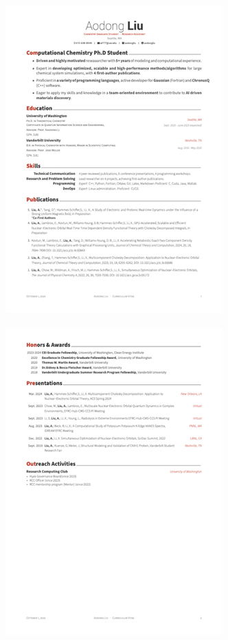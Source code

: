 [![CV](https://github.com/aodongliu/Awesome-CV/blob/myCV/al-cv/cv0.png?raw=true)](https://github.com/aodongliu/Awesome-CV/blob/myCV/al-cv/cv0.png?raw=true)
------
[![CV](https://github.com/aodongliu/Awesome-CV/blob/myCV/al-cv/cv1.png?raw=true)](https://github.com/aodongliu/Awesome-CV/blob/myCV/al-cv/cv1.png?raw=true)
------

